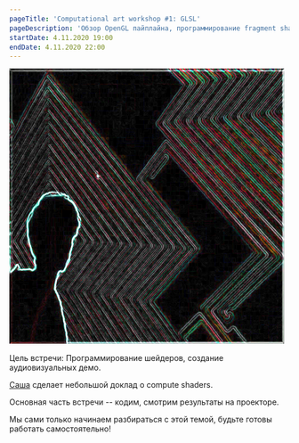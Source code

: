 ```yaml
---
pageTitle: 'Computational art workshop #1: GLSL'
pageDescription: 'Обзор OpenGL пайплайна, программирование fragment shaders'
startDate: 4.11.2020 19:00
endDate: 4.11.2020 22:00
---
```


![come and see](./assets/glsl1_promo.png "promo")

Цель встречи: Программирование шейдеров, создание аудиовизуальных демо.

[Саша](https://t.me/algroznykh) сделает небольшой доклад о compute shaders.

Основная часть встречи -- кодим, смотрим результаты на проекторе.

Мы сами только начинаем разбираться с этой темой, будьте готовы работать самостоятельно! 
